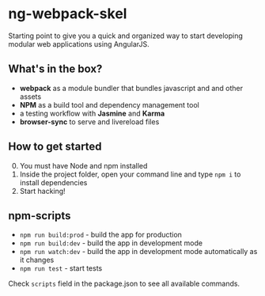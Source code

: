 # ng-webpack-skel

Starting point to give you a quick and organized way to start developing modular web applications using AngularJS.

## What's in the box?

- **webpack** as a module bundler that bundles javascript and and other assets
- **NPM** as a build tool and dependency management tool
- a testing workflow with **Jasmine** and **Karma**
- **browser-sync** to serve and livereload files

## How to get started

0. You must have Node and npm installed
1. Inside the project folder, open your command line and type `npm i` to install dependencies
2. Start hacking!

## npm-scripts

- `npm run build:prod` - build the app for production
- `npm run build:dev` - build the app in development mode
- `npm run watch:dev` - build the app in development mode automatically as it changes
- `npm run test` - start tests

Check `scripts` field in the package.json to see all available commands.